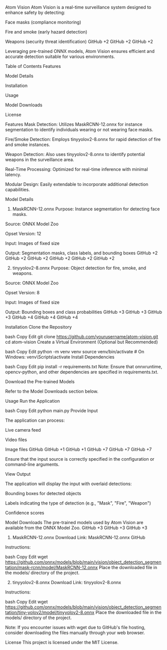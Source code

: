 Atom Vision
Atom Vision is a real-time surveillance system designed to enhance safety by detecting:

Face masks (compliance monitoring)

Fire and smoke (early hazard detection)

Weapons (security threat identification)
GitHub
+2
GitHub
+2
GitHub
+2

Leveraging pre-trained ONNX models, Atom Vision ensures efficient and accurate detection suitable for various environments.

Table of Contents
Features

Model Details

Installation

Usage

Model Downloads

License

Features
Mask Detection: Utilizes MaskRCNN-12.onnx for instance segmentation to identify individuals wearing or not wearing face masks.

Fire/Smoke Detection: Employs tinyyolov2-8.onnx for rapid detection of fire and smoke instances.

Weapon Detection: Also uses tinyyolov2-8.onnx to identify potential weapons in the surveillance area.

Real-Time Processing: Optimized for real-time inference with minimal latency.

Modular Design: Easily extendable to incorporate additional detection capabilities.

Model Details
1. MaskRCNN-12.onnx
Purpose: Instance segmentation for detecting face masks.

Source: ONNX Model Zoo

Opset Version: 12

Input: Images of fixed size

Output: Segmentation masks, class labels, and bounding boxes
GitHub
+2
GitHub
+2
GitHub
+2
GitHub
+2
GitHub
+2
GitHub
+2

2. tinyyolov2-8.onnx
Purpose: Object detection for fire, smoke, and weapons.

Source: ONNX Model Zoo

Opset Version: 8

Input: Images of fixed size

Output: Bounding boxes and class probabilities
GitHub
+3
GitHub
+3
GitHub
+3
GitHub
+4
GitHub
+4
GitHub
+4

Installation
Clone the Repository

bash
Copy
Edit
git clone https://github.com/yourusername/atom-vision.git
cd atom-vision
Create a Virtual Environment (Optional but Recommended)

bash
Copy
Edit
python -m venv venv
source venv/bin/activate  # On Windows: venv\Scripts\activate
Install Dependencies

bash
Copy
Edit
pip install -r requirements.txt
Note: Ensure that onnxruntime, opencv-python, and other dependencies are specified in requirements.txt.

Download the Pre-trained Models

Refer to the Model Downloads section below.

Usage
Run the Application

bash
Copy
Edit
python main.py
Provide Input

The application can process:

Live camera feed

Video files

Image files
GitHub
GitHub
+1
GitHub
+1
GitHub
+7
GitHub
+7
GitHub
+7

Ensure that the input source is correctly specified in the configuration or command-line arguments.

View Output

The application will display the input with overlaid detections:

Bounding boxes for detected objects

Labels indicating the type of detection (e.g., "Mask", "Fire", "Weapon")

Confidence scores

Model Downloads
The pre-trained models used by Atom Vision are available from the ONNX Model Zoo.
GitHub
+3
GitHub
+3
GitHub
+3

1. MaskRCNN-12.onnx
Download Link: MaskRCNN-12.onnx
GitHub

Instructions:

bash
Copy
Edit
  wget https://github.com/onnx/models/blob/main/vision/object_detection_segmentation/mask-rcnn/model/MaskRCNN-12.onnx
Place the downloaded file in the models/ directory of the project.

2. tinyyolov2-8.onnx
Download Link: tinyyolov2-8.onnx

Instructions:

bash
Copy
Edit
  wget https://github.com/onnx/models/blob/main/vision/object_detection_segmentation/tiny-yolov2/model/tinyyolov2-8.onnx
Place the downloaded file in the models/ directory of the project.

Note: If you encounter issues with wget due to GitHub's file hosting, consider downloading the files manually through your web browser.

License
This project is licensed under the MIT License.
